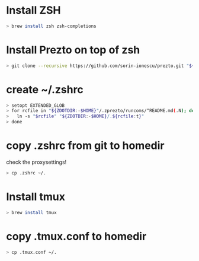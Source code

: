 # Install ZSH
```sh
> brew install zsh zsh-completions
```

# Install Prezto on top of zsh
```sh
> git clone --recursive https://github.com/sorin-ionescu/prezto.git "${ZDOTDIR:-$HOME}/.zprezto"
```

# create ~/.zshrc
```sh
> setopt EXTENDED_GLOB
> for rcfile in "${ZDOTDIR:-$HOME}"/.zprezto/runcoms/^README.md(.N); do
>   ln -s "$rcfile" "${ZDOTDIR:-$HOME}/.${rcfile:t}"
> done
```
# copy .zshrc from git to homedir
check the proxysettings!
```sh
> cp .zshrc ~/.
```

# Install tmux
```sh
> brew install tmux
```

# copy .tmux.conf to homedir
```sh
> cp .tmux.conf ~/.
```
